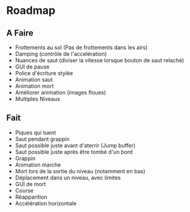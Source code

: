 # Roadmap

## A Faire
* Frottements au sol (Pas de frottements dans les airs)
* Damping (contrôle de l'accelération)
* Nuances de saut (diviser la vitesse lorsque bouton de saut relaché)
* GUI de pause
* Police d'écriture stylée
* Animation saut
* Animation mort
* Améliorer animation (images floues)
* Multiples Niveaux

## Fait
* Piques qui tuent
* Saut pendant grappin
* Saut possible juste avant d'aterrir (Jump buffer)
* Saut possible juste après être tombé d'un bord
* Grappin
* Animation marche 
* Mort lors de la sortie du niveau (notamment en bas)
* Déplacement dans un niveau, avec limites
* GUI de mort
* Course
* Réapparition
* Accélération horizontale

